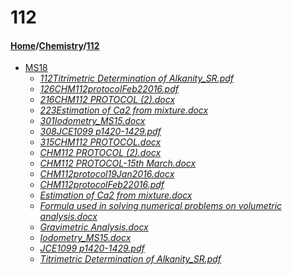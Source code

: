 # 112
#### [Home](../..)\/[Chemistry](..)\/[112]()
- [MS18](MS18)
    - [_112Titrimetric Determination of Alkanity_SR.pdf_](MS18/112Titrimetric%20Determination%20of%20Alkanity_SR.pdf)
    - [_126CHM112protocolFeb22016.pdf_](MS18/126CHM112protocolFeb22016.pdf)
    - [_216CHM112 PROTOCOL (2).docx_](MS18/216CHM112%20PROTOCOL%20(2).docx)
    - [_223Estimation of Ca2 from mixture.docx_](MS18/223Estimation%20of%20Ca2%20from%20mixture.docx)
    - [_301Iodometry_MS15.docx_](MS18/301Iodometry_MS15.docx)
    - [_308JCE1099 p1420-1429.pdf_](MS18/308JCE1099%20p1420-1429.pdf)
    - [_315CHM112 PROTOCOL.docx_](MS18/315CHM112%20PROTOCOL.docx)
    - [_CHM112 PROTOCOL (2).docx_](MS18/CHM112%20PROTOCOL%20(2).docx)
    - [_CHM112 PROTOCOL-15th March.docx_](MS18/CHM112%20PROTOCOL-15th%20March.docx)
    - [_CHM112protocol19Jan2016.docx_](MS18/CHM112protocol19Jan2016.docx)
    - [_CHM112protocolFeb22016.pdf_](MS18/CHM112protocolFeb22016.pdf)
    - [_Estimation of Ca2 from mixture.docx_](MS18/Estimation%20of%20Ca2%20from%20mixture.docx)
    - [_Formula used in solving numerical problems on volumetric analysis.docx_](MS18/Formula%20used%20in%20solving%20numerical%20problems%20on%20volumetric%20analysis.docx)
    - [_Gravimetric Analysis.docx_](MS18/Gravimetric%20Analysis.docx)
    - [_Iodometry_MS15.docx_](MS18/Iodometry_MS15.docx)
    - [_JCE1099 p1420-1429.pdf_](MS18/JCE1099%20p1420-1429.pdf)
    - [_Titrimetric Determination of Alkanity_SR.pdf_](MS18/Titrimetric%20Determination%20of%20Alkanity_SR.pdf)

